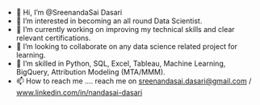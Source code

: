 - 👋 Hi, I’m @SreenandaSai Dasari
- 👀 I’m interested in becoming an all round Data Scientist.
- 🌱 I’m currently working on improving my technical skills and clear relevant certifications.
- 💞️ I’m looking to collaborate on any data science related project for learning.
- 💞️ I’m skilled in Python, SQL, Excel, Tableau, Machine Learning, BigQuery, Attribution Modeling (MTA/MMM).
- 📫 How to reach me .... reach me on sreenandasai.dasari@gmail.com / www.linkedin.com/in/nandasai-dasari



<!---
SreenandaSai-Dasari/SreenandaSai-Dasari is a ✨ special ✨ repository because its `README.md` (this file) appears on your GitHub profile.
You can click the Preview link to take a look at your changes.
--->
